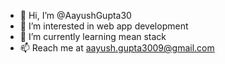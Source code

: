 - 👋 Hi, I’m @AayushGupta30
- 👀 I’m interested in web app development
- 🌱 I’m currently learning mean stack
- 📫 Reach me at aayush.gupta3009@gmail.com

<!---
AayushGupta30/AayushGupta30 is a ✨ special ✨ repository because its `README.md` (this file) appears on your GitHub profile.
You can click the Preview link to take a look at your changes.
--->

